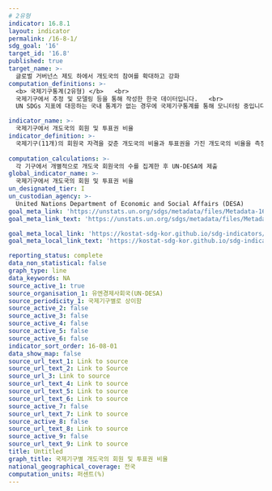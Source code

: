```yaml
---
# 2유형 
indicator: 16.8.1
layout: indicator
permalink: /16-8-1/
sdg_goal: '16'
target_id: '16.8'
published: true
target_name: >-
  글로벌 거버넌스 제도 하에서 개도국의 참여를 확대하고 강화
computation_definitions: >-
  <b> 국제기구통계(2유형) </b>   <br>
  국제기구에서 추정 및 모델링 등을 통해 작성한 한국 데이터입니다.   <br>
  UN SDGs 지표에 대응하는 국내 통계가 없는 경우에 국제기구통계를 통해 모니터링 중입니다. 

indicator_name: >-
  국제기구에서 개도국의 회원 및 투표권 비율
indicator_definition: >-
  국제기구(11개)의 회원국 자격을 갖춘 개도국의 비율과 투표권을 가진 개도국의 비율을 측정함
 
computation_calculations: >-
  각 기구에서 개별적으로 개도국 회원국의 수를 집계한 후 UN-DESA에 제출 
global_indicator_name: >-
  국제기구에서 개도국의 회원 및 투표권 비율
un_designated_tier: I
un_custodian_agency: >-
  United Nations Department of Economic and Social Affairs (DESA)
goal_meta_link: 'https://unstats.un.org/sdgs/metadata/files/Metadata-16-08-01.pdf'
goal_meta_link_text: 'https://unstats.un.org/sdgs/metadata/files/Metadata-16-08-01.pdf'

goal_meta_local_link: 'https://kostat-sdg-kor.github.io/sdg-indicators/public/data/Metadata-16-08-01_KOR.pdf'
goal_meta_local_link_text: 'https://kostat-sdg-kor.github.io/sdg-indicators/public/data/Metadata-16-08-01_KOR.pdf'

reporting_status: complete
data_non_statistical: false
graph_type: line
data_keywords: NA
source_active_1: true
source_organisation_1: 유엔경제사회국(UN-DESA)
source_periodicity_1: 국제기구별로 상이함
source_active_2: false
source_active_3: false
source_active_4: false
source_active_5: false
source_active_6: false
indicator_sort_order: 16-08-01
data_show_map: false
source_url_text_1: Link to source
source_url_text_2: Link to Source
source_url_3: Link to source
source_url_text_4: Link to source
source_url_text_5: Link to source
source_url_text_6: Link to source
source_active_7: false
source_url_text_7: Link to source
source_active_8: false
source_url_text_8: Link to source
source_active_9: false
source_url_text_9: Link to source
title: Untitled
graph_title: 국제기구별 개도국의 회원 및 투표권 비율
national_geographical_coverage: 전국
computation_units: 퍼센트(%)
---
```

